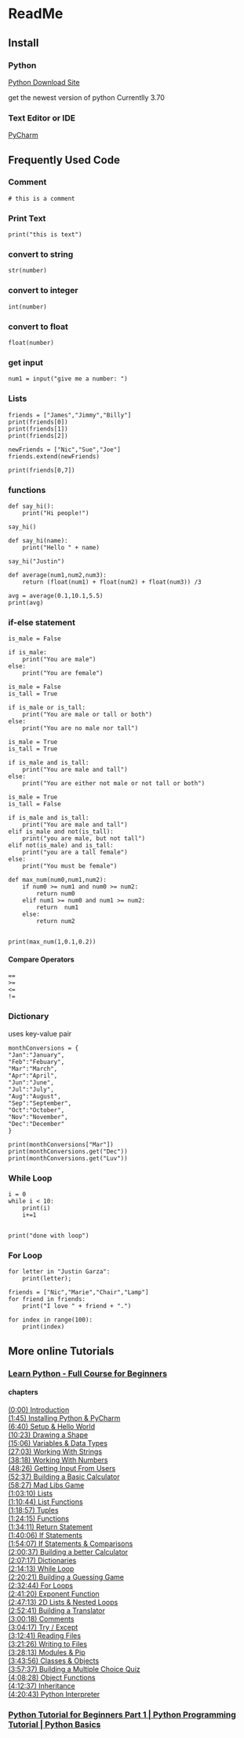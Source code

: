 # ReadMe


## Install

### Python
[Python Download Site](https://www.python.org/downloads/)

get the newest version of python
Currentlly 3.70

### Text Editor or IDE

[PyCharm](https://www.jetbrains.com/pycharm/)


## Frequently Used Code

### Comment
```
# this is a comment
```

### Print Text
```
print("this is text")
```

### convert to string
```
str(number)
```

### convert to integer
```
int(number)
```

### convert to float
```
float(number)
```

### get input
```
num1 = input("give me a number: ")
```

### Lists
```
friends = ["James","Jimmy","Billy"]
print(friends[0])
print(friends[1])
print(friends[2])

newFriends = ["Nic","Sue","Joe"]
friends.extend(newFriends)

print(friends[0,7])
```

### functions
```
def say_hi():
    print("Hi people!")

say_hi()
```
```
def say_hi(name):
    print("Hello " + name)

say_hi("Justin")
```
```
def average(num1,num2,num3):
    return (float(num1) + float(num2) + float(num3)) /3

avg = average(0.1,10.1,5.5)
print(avg)
```

### if-else statement
```
is_male = False

if is_male:
    print("You are male")
else:
    print("You are female")
```
```
is_male = False
is_tall = True

if is_male or is_tall:
    print("You are male or tall or both")
else:
    print("You are no male nor tall")
```
```
is_male = True
is_tall = True

if is_male and is_tall:
    print("You are male and tall")
else:
    print("You are either not male or not tall or both")
```
```
is_male = True
is_tall = False

if is_male and is_tall:
    print("You are male and tall")
elif is_male and not(is_tall):
    print("you are male, but not tall")
elif not(is_male) and is_tall:
    print("you are a tall female")
else:
    print("You must be female")
```
```
def max_num(num0,num1,num2):
    if num0 >= num1 and num0 >= num2:
        return num0
    elif num1 >= num0 and num1 >= num2:
        return  num1
    else:
        return num2

    
print(max_num(1,0.1,0.2))
```

#### Compare Operators  
```
==   
>=  
<=  
!=  
```

### Dictionary   
uses key-value pair  

```
monthConversions = {
"Jan":"January",
"Feb":"Febuary",
"Mar":"March",
"Apr":"April",
"Jun":"June",
"Jul":"July",
"Aug":"August",
"Sep":"September",
"Oct":"October",
"Nov":"November",
"Dec":"December"
}

print(monthConversions["Mar"])
print(monthConversions.get("Dec"))
print(monthConversions.get("Luv"))
```

### While Loop
```
i = 0
while i < 10:
    print(i)
    i+=1


print("done with loop")
```

### For Loop
```
for letter in "Justin Garza":
    print(letter);
```
```
friends = ["Nic","Marie","Chair","Lamp"]
for friend in friends:
    print("I love " + friend + ".")
```
```
for index in range(100):
    print(index)
```


## More online Tutorials

### [Learn Python - Full Course for Beginners](https://www.youtube.com/watch?v=rfscVS0vtbw)

#### chapters
[(0:00) Introduction](https://www.youtube.com/watch?v=rfscVS0vtbw&t=0s)  
[(1:45) Installing Python & PyCharm](https://www.youtube.com/watch?v=rfscVS0vtbw&t=105s)  
[(6:40) Setup & Hello World](https://www.youtube.com/watch?v=rfscVS0vtbw&t=400s)  
[(10:23) Drawing a Shape](https://www.youtube.com/watch?v=rfscVS0vtbw&t=623s)  
[(15:06) Variables & Data Types](https://www.youtube.com/watch?v=rfscVS0vtbw&t=906s)  
[(27:03) Working With Strings](https://www.youtube.com/watch?v=rfscVS0vtbw&t=1623s)  
[(38:18) Working With Numbers](https://www.youtube.com/watch?v=rfscVS0vtbw&t=2298s)  
[(48:26) Getting Input From Users](https://www.youtube.com/watch?v=rfscVS0vtbw&t=2906s)  
[(52:37) Building a Basic Calculator](https://www.youtube.com/watch?v=rfscVS0vtbw&t=3157s)  
[(58:27) Mad Libs Game](https://www.youtube.com/watch?v=rfscVS0vtbw&t=3507s)  
[(1:03:10) Lists](https://www.youtube.com/watch?v=rfscVS0vtbw&t=3790s)  
[(1:10:44) List Functions](https://www.youtube.com/watch?v=rfscVS0vtbw&t=4244s)  
[(1:18:57) Tuples](https://www.youtube.com/watch?v=rfscVS0vtbw&t=4737s)  
[(1:24:15) Functions](https://www.youtube.com/watch?v=rfscVS0vtbw&t=5055s)  
[(1:34:11) Return Statement](https://www.youtube.com/watch?v=rfscVS0vtbw&t=5651s)  
[(1:40:06) If Statements](https://www.youtube.com/watch?v=rfscVS0vtbw&t=6006s)  
[(1:54:07) If Statements & Comparisons](https://www.youtube.com/watch?v=rfscVS0vtbw&t=6847s)  
[(2:00:37) Building a better Calculator](https://www.youtube.com/watch?v=rfscVS0vtbw&t=7237s)  
[(2:07:17) Dictionaries](https://www.youtube.com/watch?v=rfscVS0vtbw&t=7637s)  
[(2:14:13) While Loop](https://www.youtube.com/watch?v=rfscVS0vtbw&t=8053s)  
[(2:20:21) Building a Guessing Game](https://www.youtube.com/watch?v=rfscVS0vtbw&t=8421s)  
[(2:32:44) For Loops](https://www.youtube.com/watch?v=rfscVS0vtbw&t=9164s)  
[(2:41:20) Exponent Function](https://www.youtube.com/watch?v=rfscVS0vtbw&t=9680s)  
[(2:47:13) 2D Lists & Nested Loops](https://www.youtube.com/watch?v=rfscVS0vtbw&t=10033s)  
[(2:52:41) Building a Translator](https://www.youtube.com/watch?v=rfscVS0vtbw&t=10361s)  
[(3:00:18) Comments](https://www.youtube.com/watch?v=rfscVS0vtbw&t=10818s)  
[(3:04:17) Try / Except](https://www.youtube.com/watch?v=rfscVS0vtbw&t=11057s)  
[(3:12:41) Reading Files](https://www.youtube.com/watch?v=rfscVS0vtbw&t=11561s)  
[(3:21:26) Writing to Files](https://www.youtube.com/watch?v=rfscVS0vtbw&t=12086s)  
[(3:28:13) Modules & Pip](https://www.youtube.com/watch?v=rfscVS0vtbw&t=12493s)  
[(3:43:56) Classes & Objects](https://www.youtube.com/watch?v=rfscVS0vtbw&t=13436s)  
[(3:57:37) Building a Multiple Choice Quiz](https://www.youtube.com/watch?v=rfscVS0vtbw&t=14257s)  
[(4:08:28) Object Functions](https://www.youtube.com/watch?v=rfscVS0vtbw&t=14908s)  
[(4:12:37) Inheritance](https://www.youtube.com/watch?v=rfscVS0vtbw&t=15157s)  
[(4:20:43) Python Interpreter](https://www.youtube.com/watch?v=rfscVS0vtbw&t=15643s)  



### [Python Tutorial for Beginners Part 1 | Python Programming Tutorial | Python Basics](https://www.youtube.com/watch?v=2uCXIbkbDSE)